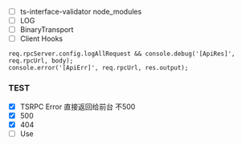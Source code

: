 - [ ] ts-interface-validator node_modules
- [ ] LOG
- [ ] BinaryTransport
- [ ] Client Hooks
 
```
req.rpcServer.config.logAllRequest && console.debug('[ApiRes]', req.rpcUrl, body);
console.error('[ApiErr]', req.rpcUrl, res.output);
```


### TEST
- [x] TSRPC Error 直接返回给前台 不500
- [x] 500
- [x] 404
- [ ] Use